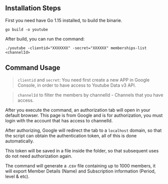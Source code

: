 ## Installation Steps

First you need have Go 1.15 installed, to build the binarie.

```shell script
go build -o youtube
```   

After build, you can run the command:
```shell script 
./youtube -clientid="XXXXXXX" -secret="XXXXXX" memberships-list <channelId>
```   

## Command Usage
> `clientid` and `secret`: You need first create a new APP in Google Console, in order to have access to Youtube Data v3 API.

> `channelId` to filter the members by channelId - Channels that you have access.                           

After you execute the command, an authorization tab will open in your default browser. This page is from Google and is for authorization, you must login with the account that has access to channelId. 

After authorizing, Google will redirect the tab to a `localhost` domain, so that the script can obtain the authentication token, all of this is done automatically.

This token will be saved in a file inside the folder, so that subsequent uses do not need authorization again.

The command will generate a .csv file containing up to 1000 members, it will export Member Details (Name) and Subscription information (Period, level & etc).
